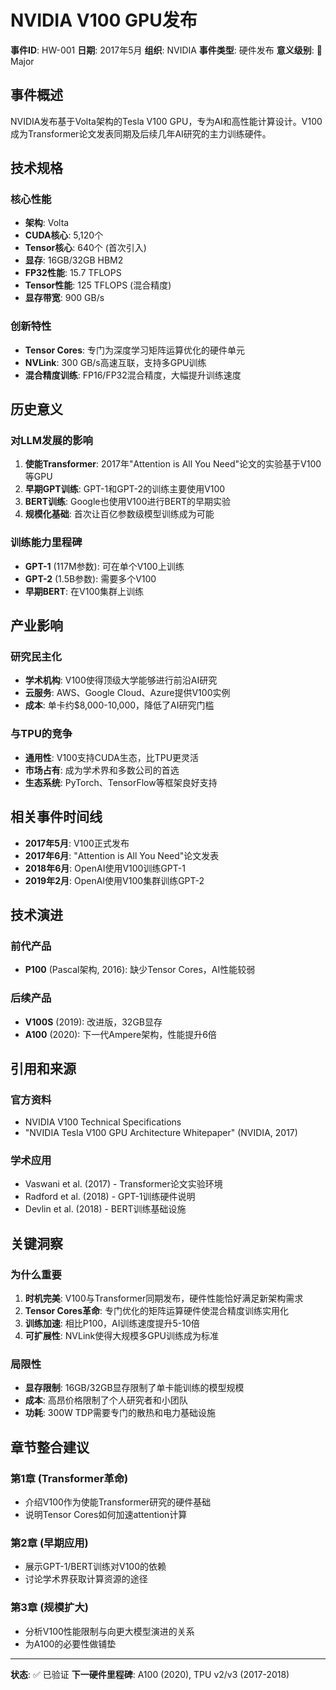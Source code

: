 # NVIDIA V100 GPU发布

**事件ID**: HW-001
**日期**: 2017年5月
**组织**: NVIDIA
**事件类型**: 硬件发布
**意义级别**: 🔵 Major

## 事件概述

NVIDIA发布基于Volta架构的Tesla V100 GPU，专为AI和高性能计算设计。V100成为Transformer论文发表同期及后续几年AI研究的主力训练硬件。

## 技术规格

### 核心性能
- **架构**: Volta
- **CUDA核心**: 5,120个
- **Tensor核心**: 640个 (首次引入)
- **显存**: 16GB/32GB HBM2
- **FP32性能**: 15.7 TFLOPS
- **Tensor性能**: 125 TFLOPS (混合精度)
- **显存带宽**: 900 GB/s

### 创新特性
- **Tensor Cores**: 专门为深度学习矩阵运算优化的硬件单元
- **NVLink**: 300 GB/s高速互联，支持多GPU训练
- **混合精度训练**: FP16/FP32混合精度，大幅提升训练速度

## 历史意义

### 对LLM发展的影响
1. **使能Transformer**: 2017年"Attention is All You Need"论文的实验基于V100等GPU
2. **早期GPT训练**: GPT-1和GPT-2的训练主要使用V100
3. **BERT训练**: Google也使用V100进行BERT的早期实验
4. **规模化基础**: 首次让百亿参数级模型训练成为可能

### 训练能力里程碑
- **GPT-1** (117M参数): 可在单个V100上训练
- **GPT-2** (1.5B参数): 需要多个V100
- **早期BERT**: 在V100集群上训练

## 产业影响

### 研究民主化
- **学术机构**: V100使得顶级大学能够进行前沿AI研究
- **云服务**: AWS、Google Cloud、Azure提供V100实例
- **成本**: 单卡约$8,000-10,000，降低了AI研究门槛

### 与TPU的竞争
- **通用性**: V100支持CUDA生态，比TPU更灵活
- **市场占有**: 成为学术界和多数公司的首选
- **生态系统**: PyTorch、TensorFlow等框架良好支持

## 相关事件时间线

- **2017年5月**: V100正式发布
- **2017年6月**: "Attention is All You Need"论文发表
- **2018年6月**: OpenAI使用V100训练GPT-1
- **2019年2月**: OpenAI使用V100集群训练GPT-2

## 技术演进

### 前代产品
- **P100** (Pascal架构, 2016): 缺少Tensor Cores，AI性能较弱

### 后续产品
- **V100S** (2019): 改进版，32GB显存
- **A100** (2020): 下一代Ampere架构，性能提升6倍

## 引用和来源

### 官方资料
- NVIDIA V100 Technical Specifications
- "NVIDIA Tesla V100 GPU Architecture Whitepaper" (NVIDIA, 2017)

### 学术应用
- Vaswani et al. (2017) - Transformer论文实验环境
- Radford et al. (2018) - GPT-1训练硬件说明
- Devlin et al. (2018) - BERT训练基础设施

## 关键洞察

### 为什么重要
1. **时机完美**: V100与Transformer同期发布，硬件性能恰好满足新架构需求
2. **Tensor Cores革命**: 专门优化的矩阵运算硬件使混合精度训练实用化
3. **训练加速**: 相比P100，AI训练速度提升5-10倍
4. **可扩展性**: NVLink使得大规模多GPU训练成为标准

### 局限性
- **显存限制**: 16GB/32GB显存限制了单卡能训练的模型规模
- **成本**: 高昂价格限制了个人研究者和小团队
- **功耗**: 300W TDP需要专门的散热和电力基础设施

## 章节整合建议

### 第1章 (Transformer革命)
- 介绍V100作为使能Transformer研究的硬件基础
- 说明Tensor Cores如何加速attention计算

### 第2章 (早期应用)
- 展示GPT-1/BERT训练对V100的依赖
- 讨论学术界获取计算资源的途径

### 第3章 (规模扩大)
- 分析V100性能限制与向更大模型演进的关系
- 为A100的必要性做铺垫

---

**状态**: ✅ 已验证
**下一硬件里程碑**: A100 (2020), TPU v2/v3 (2017-2018)
